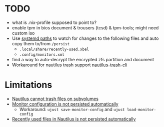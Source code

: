 # TODO

- what is .nix-profile supposed to point to?
- enable tpm in bios document & trousers (tcsd) & tpm-tools; might need custom iso
- Use [systemd paths](https://mynixos.com/nixpkgs/options/systemd.paths.%3Cname%3E) to watch for changes to the following files and auto copy them to/from `/persist`
  - `.local/share/recently-used.xbel`
  - `.config/monitors.xml`
- find a way to auto-decrypt the encrypted zfs partition and document
- Workaround for nautilus trash support [nautilus-trash-cli](https://github.com/Kiszczomb/nautilus-trash-cli)

# Limitations

- [Nautilus cannot trash files on subvolumes](https://gitlab.gnome.org/GNOME/glib/-/issues/1885)
- [Monitor configuration is not persisted automatically](https://github.com/nix-community/impermanence/issues/147)
  - Workaround: `ujust save-monitor-config` and `ujust load-monitor-config`
- [Recently used files in Nautilus is not persisted automatically](https://github.com/nix-community/impermanence/issues/147)
